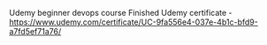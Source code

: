 Udemy beginner devops course
Finished
Udemy certificate - https://www.udemy.com/certificate/UC-9fa556e4-037e-4b1c-bfd9-a7fd5ef71a76/
